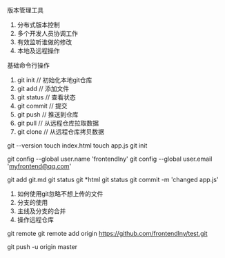 版本管理工具
1. 分布式版本控制
2. 多个开发人员协调工作
3. 有效监听谁做的修改
4. 本地及远程操作

基础命令行操作
1. git init            // 初始化本地git仓库
2. git add <file>      // 添加文件
3. git status          // 查看状态
4. git commit          // 提交
5. git push            // 推送到仓库
6. git pull      // 从远程仓库拉取数据
7. git clone     // 从远程仓库拷贝数据


git --version
touch index.html
touch app.js
git init

git config --global user.name 'frontendlny'
git config --global user.email 'myfrontend@qq.com'

git add git.md
git status
git *html
git status
git commit -m 'changed app.js'


1. 如何使用git忽略不想上传的文件
2. 分支的使用
3. 主线及分支的合并
4. 操作远程仓库

git remote
git remote add origin https://github.com/frontendlny/test.git

git push -u origin master